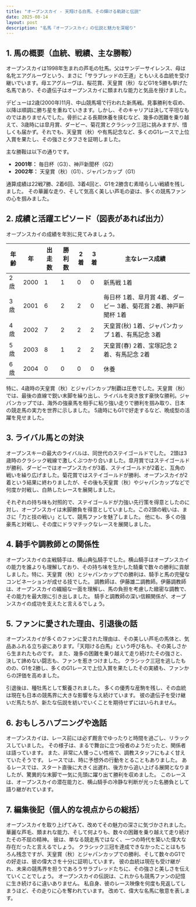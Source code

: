 ```yaml
---
title: "オープンスカイ - 天翔ける白馬、その輝ける軌跡と伝説"
date: 2025-08-14
layout: post
description: "名馬『オープンスカイ』の伝説と魅力を深堀り"
---
```


## 1. 馬の概要（血統、戦績、主な勝鞍）

オープンスカイは1998年生まれの芦毛の牡馬。父はサンデーサイレンス、母は名牝エアグルーヴという、まさに「サラブレッドの王道」ともいえる血統を受け継いでいます。母エアグルーヴは、桜花賞、天皇賞（秋）などG1を5勝も挙げた名馬であり、その遺伝子はオープンスカイに類まれな能力と気品を授けました。

デビューは2歳(2000年)11月、中山競馬場で行われた新馬戦。見事勝利を収め、以降は順調に勝ち星を重ねていきます。しかし、そのキャリアは決して平坦なものではありませんでした。骨折による長期休養を挟むなど、幾多の困難を乗り越えて、3歳時には皐月賞、ダービー、菊花賞とクラシック三冠に挑みますが、惜しくも届かず。それでも、天皇賞（秋）や有馬記念など、多くのG1レースで上位入賞を果たし、その強さとタフさを証明しました。

主な勝鞍は以下の通りです。

* **2001年：**  毎日杯（G3）、神戸新聞杯（G2）
* **2002年：** 天皇賞（秋）（G1）、ジャパンカップ（G1）

通算成績は22戦7勝、2着6回、3着4回と、G1を2勝含む素晴らしい戦績を残しました。  その華麗な走り、そして気高く美しい芦毛の姿は、多くの競馬ファンの心を掴みました。


## 2. 成績と活躍エピソード（図表があれば出力）

オープンスカイの成績を年別に見てみましょう。

| 年齢 | 年 | 出走数 | 勝利数 | 2着 | 3着 | 主なレース成績 |
|---|---|---|---|---|---|---|
| 2歳 | 2000 | 1 | 1 | 0 | 0 | 新馬戦 1着 |
| 3歳 | 2001 | 6 | 2 | 2 | 0 | 毎日杯 1着、皐月賞 4着、ダービー 3着、菊花賞 2着、神戸新聞杯 1着 |
| 4歳 | 2002 | 7 | 2 | 2 | 2 | 天皇賞(秋) 1着、ジャパンカップ 1着、有馬記念 3着 |
| 5歳 | 2003 | 8 | 1 | 2 | 2 |天皇賞(春) 2着、宝塚記念 2着、有馬記念 2着 |
| 6歳 | 2004 | 0 | 0 | 0 | 0 |  休養 |


特に、4歳時の天皇賞（秋）とジャパンカップ制覇は圧巻でした。天皇賞（秋）では、最後の直線で鋭い末脚を繰り出し、ライバルを突き放す豪快な勝利。ジャパンカップでは、海外の強豪馬を相手に粘り強い走りで勝利を掴み取り、日本の競走馬の実力を世界に示しました。  5歳時にもG1で好走するなど、晩成型の活躍を見せました。


## 3. ライバル馬との対決

オープンスキーの最大のライバルは、同世代のステイゴールドでした。  2頭は3歳時のクラシック戦線で激しくぶつかり合いました。皐月賞ではステイゴールドが勝利、ダービーではオープンスカイが3着、ステイゴールドが2着と、互角の戦いを繰り広げました。菊花賞ではステイゴールドが勝利、オープンスカイが2着という結果に終わりましたが、その後も天皇賞（秋）やジャパンカップなどで何度か対戦し、白熱したレースを展開しました。

それぞれの持ち味も対照的で、ステイゴールドが力強い先行策を得意としたのに対し、オープンスカイは末脚勝負を得意としていました。この2頭の戦いは、まさに「力と技の戦い」として、競馬ファンを魅了しました。  他にも、多くの強豪馬と対戦し、その度にドラマチックなレースを展開しました。


## 4. 騎手や調教師との関係性

オープンスカイの主戦騎手は、横山典弘騎手でした。横山騎手はオープンスカイの能力を誰よりも理解しており、その持ち味を生かした騎乗で数々の勝利に貢献しました。特に、天皇賞（秋）とジャパンカップでの勝利は、騎手と馬の完璧なコンビネーションが成せる技でした。  調教師は、伊藤雄二調教師。伊藤調教師は、オープンスカイの繊細な一面を理解し、馬の負担を考慮した緻密な調教で、その能力を最大限に引き出しました。  騎手と調教師の深い信頼関係が、オープンスカイの成功を支えたと言えるでしょう。


## 5. ファンに愛された理由、引退後の話

オープンスカイが多くのファンに愛された理由は、その美しい芦毛の馬体と、気品あふれる立ち姿にあります。「天翔ける白馬」という呼び名も、その美しさから生まれたものです。  また、幾多の困難を乗り越えて走り続けたその強さと、決して諦めない闘志も、ファンを惹きつけました。  クラシック三冠を逃したものの、G1を2勝し、多くのG1レースで上位入賞を果たしたその実績も、ファンからの評価を高めました。

引退後は、種牡馬として繋養されました。  多くの優秀な産駒を残し、その血統は現在も日本の競馬界に大きな影響を与え続けています。  彼の遺伝子を受け継いだ馬たちが、新たな伝説を紡いでいくことを期待せずにはいられません。


## 6. おもしろハプニングや逸話

オープンスカイは、レース前には必ず厩舎でゆったりと時間を過ごし、リラックスしていました。  その様子は、まるで舞台に立つ役者のようだったと、関係者は語っています。  また、非常に人懐っこい性格で、調教スタッフにもよく甘えていたそうです。  レースでは、時に予想外の行動をとることもありました。  あるレースでは、スタート直後に大きく出遅れ、後方から追い上げる展開となりましたが、驚異的な末脚で一気に先頭に躍り出て勝利を収めました。  このレースは、オープンスカイの潜在能力と、横山騎手の冷静な判断が光った名勝負として語り継がれています。


## 7. 編集後記（個人的な視点からの総括）

オープンスカイを取り上げてみて、改めてその魅力の深さに気づかされました。  華麗な芦毛、類まれな能力、そして何よりも、数々の困難を乗り越えて走り続けたその不屈の精神。  彼は、単なる競走馬ではなく、一つの時代を築いた偉大な存在だったと言えるでしょう。  クラシック三冠を達成できなかったことはもちろん残念ですが、天皇賞（秋）とジャパンカップでの勝利、そして数々のG1での好走は、彼の偉大さを十分に証明しています。  彼の血統は現在も受け継がれ、未来の競馬界を担うであろうサラブレッドたちに、その強さと美しさを伝えていくことでしょう。  オープンスカイの伝説は、これからも競馬ファンの記憶に生き続けるに違いありません。  私自身、彼のレース映像を何度も見返してしまうほど、その走りに心を奪われています。  改めて、偉大な名馬に敬意を表します。
